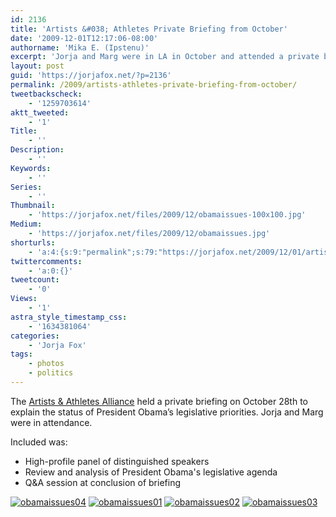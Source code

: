 ```yaml
---
id: 2136
title: 'Artists &#038; Athletes Private Briefing from October'
date: '2009-12-01T12:17:06-08:00'
authorname: 'Mika E. (Ipstenu)'
excerpt: 'Jorja and Marg were in LA in October and attended a private briefing on the president''s legislative priorities.  Photos?  You bet!'
layout: post
guid: 'https://jorjafox.net/?p=2136'
permalink: /2009/artists-athletes-private-briefing-from-october/
tweetbackscheck:
    - '1259703614'
aktt_tweeted:
    - '1'
Title:
    - ''
Description:
    - ''
Keywords:
    - ''
Series:
    - ''
Thumbnail:
    - 'https://jorjafox.net/files/2009/12/obamaissues-100x100.jpg'
Medium:
    - 'https://jorjafox.net/files/2009/12/obamaissues.jpg'
shorturls:
    - 'a:4:{s:9:"permalink";s:79:"https://jorjafox.net/2009/12/01/artists-athletes-private-briefing-from-october/";s:7:"tinyurl";s:26:"http://tinyurl.com/yl52z58";s:4:"isgd";s:18:"http://is.gd/598tj";s:5:"bitly";s:20:"http://bit.ly/8MtXZF";}'
twittercomments:
    - 'a:0:{}'
tweetcount:
    - '0'
Views:
    - '1'
astra_style_timestamp_css:
    - '1634381064'
categories:
    - 'Jorja Fox'
tags:
    - photos
    - politics
---
```


The <a href="http://artistsandathletes.org">Artists & Athletes Alliance</a> held a private briefing on October 28th to explain the status of President Obama’s
legislative priorities.  Jorja and Marg were in attendance.

Included was:
<ul>
	<li>High-profile panel of distinguished speakers</li>
	<li>Review and analysis of President Obama's legislative agenda</li>
	<li>Q&A session at conclusion of briefing</li>
</ul>

<a href="https://jorjafox.net/gallery/pub/artath/20091028-aaobama/obamaissues04.jpg"><img class="ZenphotoPress_thumb " alt="obamaissues04" title="obamaissues04" src="https://jorjafox.net/gallery/cache/pub/artath/20091028-aaobama/obamaissues04_200_cw200_ch200_thumb.jpg"  /></a> <a href="https://jorjafox.net/gallery/pub/artath/20091028-aaobama/obamaissues01.jpg"><img class="ZenphotoPress_thumb " alt="obamaissues01" title="obamaissues01" src="https://jorjafox.net/gallery/cache/pub/artath/20091028-aaobama/obamaissues01_200_cw200_ch200_thumb.jpg"  /></a> <a href="https://jorjafox.net/gallery/pub/artath/20091028-aaobama/obamaissues02.jpg"><img class="ZenphotoPress_thumb " alt="obamaissues02" title="obamaissues02" src="https://jorjafox.net/gallery/cache/pub/artath/20091028-aaobama/obamaissues02_200_cw200_ch200_thumb.jpg"  /></a> <a href="https://jorjafox.net/gallery/pub/artath/20091028-aaobama/obamaissues03.jpg"><img class="ZenphotoPress_thumb " alt="obamaissues03" title="obamaissues03" src="https://jorjafox.net/gallery/cache/pub/artath/20091028-aaobama/obamaissues03_200_cw200_ch200_thumb.jpg"  /></a>
